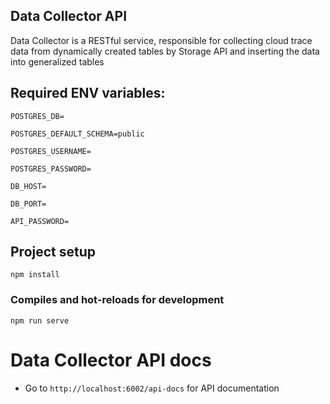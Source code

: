 ## Data Collector API
Data Collector is a RESTful service, responsible for collecting cloud trace data from
dynamically created tables by Storage API and inserting the data into generalized tables

## Required ENV variables:

`POSTGRES_DB=`

`POSTGRES_DEFAULT_SCHEMA=public`

`POSTGRES_USERNAME=`

`POSTGRES_PASSWORD=`

`DB_HOST=`

`DB_PORT=`

`API_PASSWORD=`

## Project setup
```
npm install
```

### Compiles and hot-reloads for development
```
npm run serve
```

# Data Collector API docs
* Go to `http://localhost:6002/api-docs` for API documentation